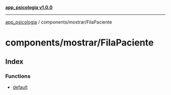 [**app_psicologia v1.0.0**](../../../README.md)

***

[app_psicologia](../../../modules.md) / components/mostrar/FilaPaciente

# components/mostrar/FilaPaciente

## Index

### Functions

- [default](functions/default.md)
